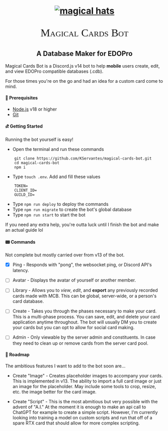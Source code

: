 <h1 align='center'>
    <br>
    <a href='https://github.com/KServantes'><img src="https://i.imgur.com/ebtLbkK.png" alt='magical hats'></a>
    <br>
    <p align='center' style='font: small-caps 34px MatrixBox'>
        Magical Cards Bot
    </p>
</h1>

<h2 align='center'> A Database Maker for EDOPro </h2>

Magical Cards Bot is a Discord.js v14 bot to help **mobile** users create, edit, and view EDOPro compatible databases (.cdb).

For those times you're on the go and had an idea for a custom card come to mind.

#### 🧰 Prerequisites

- [Node.js](https://nodejs.org/en/) v18 or higher
- [Git](https://git-scm.com/downloads)

#### ⛐ Getting Started

Running the bot yourself is easy!

- Open the terminal and run these commands

```
    git clone https://github.com/KServantes/magical-cards-bot.git
    cd magical-cards-bot
    npm i
```

- Type `touch .env`. Add and fill these values
```
    TOKEN=
    CLIENT_ID=
    GUILD_ID=
```

- Type `npm run deploy` to deploy the commands
- Type `npm run migrate` to create the bot's global database
- Type `npm run start` to start the bot

If you need any extra help, you're outta luck until I finish the bot and make an actual guide lol

#### 📟 Commands

Not complete but mostly carried over from v13 of the bot.

* [x] Ping - Responds with "pong", the websocket ping, or Discord API's latency.
* [ ] Avatar - Displays the avatar of yourself or another member.
* [ ] Library - Allows you to *view*, *edit*, and **export** any previously recorded cards made with MCB. This can be global, server-wide, or a person's card database.
* [ ] Create - Takes you through the phases necessary to make your card. This is a multi-phase process. You can save, edit, and delete your card application anytime throughout. The bot will usually DM you to create your cards but you can opt to allow for social card making.
* [ ] Admin - Only viewable by the server admin and constituents. In case they need to clean up or remove cards from the server card pool.
    

#### 🚧 Roadmap

The ambitious features I want to add to the bot soon are...

- Create "Image" - Creates placeholder images to accompany your cards. This is implemented in v13. The ability to import a full card image or just an image for the placeholder. May include some tools to crop, resize, etc. the image better for the card image.

- Create "Script" - This is the most abmitious but very possible with the advent of "A.I." At the moment it is enough to make an api call to ChatGPT for example to create a simple script. However, I'm currently looking into training a model on custom scripts and run that off of a spare RTX card that should allow for more complex scripting.



